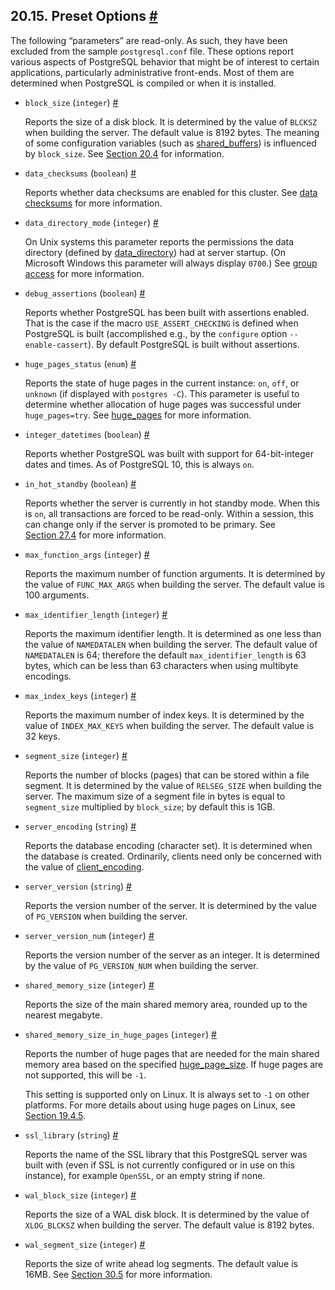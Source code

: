 ## 20.15. Preset Options [#](#RUNTIME-CONFIG-PRESET)

The following “parameters” are read-only. As such, they have been excluded from the sample `postgresql.conf` file. These options report various aspects of PostgreSQL behavior that might be of interest to certain applications, particularly administrative front-ends. Most of them are determined when PostgreSQL is compiled or when it is installed.

* `block_size` (`integer`) [#](#GUC-BLOCK-SIZE)

    Reports the size of a disk block. It is determined by the value of `BLCKSZ` when building the server. The default value is 8192 bytes. The meaning of some configuration variables (such as [shared\_buffers](runtime-config-resource#GUC-SHARED-BUFFERS)) is influenced by `block_size`. See [Section 20.4](runtime-config-resource "20.4. Resource Consumption") for information.

* `data_checksums` (`boolean`) [#](#GUC-DATA-CHECKSUMS)

    Reports whether data checksums are enabled for this cluster. See [data checksums](app-initdb#APP-INITDB-DATA-CHECKSUMS) for more information.

* `data_directory_mode` (`integer`) [#](#GUC-DATA-DIRECTORY-MODE)

    On Unix systems this parameter reports the permissions the data directory (defined by [data\_directory](runtime-config-file-locations#GUC-DATA-DIRECTORY)) had at server startup. (On Microsoft Windows this parameter will always display `0700`.) See [group access](app-initdb#APP-INITDB-ALLOW-GROUP-ACCESS) for more information.

* `debug_assertions` (`boolean`) [#](#GUC-DEBUG-ASSERTIONS)

    Reports whether PostgreSQL has been built with assertions enabled. That is the case if the macro `USE_ASSERT_CHECKING` is defined when PostgreSQL is built (accomplished e.g., by the `configure` option `--enable-cassert`). By default PostgreSQL is built without assertions.

* `huge_pages_status` (`enum`) [#](#GUC-HUGE-PAGES-STATUS)

    Reports the state of huge pages in the current instance: `on`, `off`, or `unknown` (if displayed with `postgres -C`). This parameter is useful to determine whether allocation of huge pages was successful under `huge_pages=try`. See [huge\_pages](runtime-config-resource#GUC-HUGE-PAGES) for more information.

* `integer_datetimes` (`boolean`) [#](#GUC-INTEGER-DATETIMES)

    Reports whether PostgreSQL was built with support for 64-bit-integer dates and times. As of PostgreSQL 10, this is always `on`.

* `in_hot_standby` (`boolean`) [#](#GUC-IN-HOT-STANDBY)

    Reports whether the server is currently in hot standby mode. When this is `on`, all transactions are forced to be read-only. Within a session, this can change only if the server is promoted to be primary. See [Section 27.4](hot-standby "27.4. Hot Standby") for more information.

* `max_function_args` (`integer`) [#](#GUC-MAX-FUNCTION-ARGS)

    Reports the maximum number of function arguments. It is determined by the value of `FUNC_MAX_ARGS` when building the server. The default value is 100 arguments.

* `max_identifier_length` (`integer`) [#](#GUC-MAX-IDENTIFIER-LENGTH)

    Reports the maximum identifier length. It is determined as one less than the value of `NAMEDATALEN` when building the server. The default value of `NAMEDATALEN` is 64; therefore the default `max_identifier_length` is 63 bytes, which can be less than 63 characters when using multibyte encodings.

* `max_index_keys` (`integer`) [#](#GUC-MAX-INDEX-KEYS)

    Reports the maximum number of index keys. It is determined by the value of `INDEX_MAX_KEYS` when building the server. The default value is 32 keys.

* `segment_size` (`integer`) [#](#GUC-SEGMENT-SIZE)

    Reports the number of blocks (pages) that can be stored within a file segment. It is determined by the value of `RELSEG_SIZE` when building the server. The maximum size of a segment file in bytes is equal to `segment_size` multiplied by `block_size`; by default this is 1GB.

* `server_encoding` (`string`) [#](#GUC-SERVER-ENCODING)

    Reports the database encoding (character set). It is determined when the database is created. Ordinarily, clients need only be concerned with the value of [client\_encoding](runtime-config-client#GUC-CLIENT-ENCODING).

* `server_version` (`string`) [#](#GUC-SERVER-VERSION)

    Reports the version number of the server. It is determined by the value of `PG_VERSION` when building the server.

* `server_version_num` (`integer`) [#](#GUC-SERVER-VERSION-NUM)

    Reports the version number of the server as an integer. It is determined by the value of `PG_VERSION_NUM` when building the server.

* `shared_memory_size` (`integer`) [#](#GUC-SHARED-MEMORY-SIZE)

    Reports the size of the main shared memory area, rounded up to the nearest megabyte.

* `shared_memory_size_in_huge_pages` (`integer`) [#](#GUC-SHARED-MEMORY-SIZE-IN-HUGE-PAGES)

    Reports the number of huge pages that are needed for the main shared memory area based on the specified [huge\_page\_size](runtime-config-resource#GUC-HUGE-PAGE-SIZE). If huge pages are not supported, this will be `-1`.

    This setting is supported only on Linux. It is always set to `-1` on other platforms. For more details about using huge pages on Linux, see [Section 19.4.5](kernel-resources#LINUX-HUGE-PAGES "19.4.5. Linux Huge Pages").

* `ssl_library` (`string`) [#](#GUC-SSL-LIBRARY)

    Reports the name of the SSL library that this PostgreSQL server was built with (even if SSL is not currently configured or in use on this instance), for example `OpenSSL`, or an empty string if none.

* `wal_block_size` (`integer`) [#](#GUC-WAL-BLOCK-SIZE)

    Reports the size of a WAL disk block. It is determined by the value of `XLOG_BLCKSZ` when building the server. The default value is 8192 bytes.

* `wal_segment_size` (`integer`) [#](#GUC-WAL-SEGMENT-SIZE)

    Reports the size of write ahead log segments. The default value is 16MB. See [Section 30.5](wal-configuration "30.5. WAL Configuration") for more information.